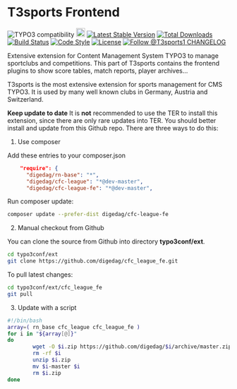 T3sports Frontend
=================

![TYPO3 compatibility](https://img.shields.io/badge/TYPO3-7.6%20%7C%208.7%20%7C%209.5%20%7C%2010.4-orange?maxAge=3600&style=flat-square&logo=typo3)
<a href="https://github.com/digedag/cfc_league_fe"><img src="ext_icon.svg" width="20"></a>
[![Latest Stable Version](https://img.shields.io/packagist/v/digedag/cfc-league-fe.svg?maxAge=3600)](https://packagist.org/packages/digedag/cfc-league-fe)
[![Total Downloads](https://img.shields.io/packagist/dt/digedag/cfc-league-fe.svg?maxAge=3600)](https://packagist.org/packages/digedag/cfc-league-fe)
[![Build Status](https://api.travis-ci.org/digedag/cfc_league_fe.png)](https://travis-ci.org/digedag/cfc_league_fe)
[![Code Style](https://github.com/digedag/cfc_league_fe/actions/workflows/php.yaml/badge.svg)](https://github.com/digedag/cfc_league_fe/actions/workflows/php.yaml)
[![License](https://img.shields.io/packagist/l/digedag/cfc-league-fe.svg?maxAge=3600)](https://packagist.org/packages/digedag/cfc-league-fe)
<a href="https://twitter.com/intent/follow?screen_name=T3sports1">
  <img src="https://img.shields.io/twitter/follow/T3sports1.svg?label=Follow%20@T3sports1" alt="Follow @T3sports1" />
</a>
[CHANGELOG](CHANGELOG.md)

Extensive extension for Content Management System TYPO3 to manage sportclubs and competitions. This part of T3sports 
contains the frontend plugins to show score tables, match reports, player archives...

T3sports is the most extensive extension for sports management for CMS TYPO3. It is used by many well known clubs in Germany, 
Austria and Switzerland.

**Keep update to date**
It is **not** recommended to use the TER to install this extension, since there are only rare updates into TER. You should better install and update from this Github repo. There are three ways to do this:

1. Use composer

Add these entries to your composer.json

```json
	"require": {
	  "digedag/rn-base": "*",
	  "digedag/cfc-league": "*@dev-master",
	  "digedag/cfc-league-fe": "*@dev-master",
```

Run composer update:
```bash
composer update --prefer-dist digedag/cfc-league-fe
```

2. Manual checkout from Github

You can clone the source from Github into directory **typo3conf/ext**.
```bash
cd typo3conf/ext
git clone https://github.com/digedag/cfc_league_fe.git
```
To pull latest changes:
```bash
cd typo3conf/ext/cfc_league_fe
git pull
```
3. Update with a script
```bash
#!/bin/bash
array=( rn_base cfc_league cfc_league_fe )
for i in "${array[@]}"
do
        wget -O $i.zip https://github.com/digedag/$i/archive/master.zip
        rm -rf $i
        unzip $i.zip
        mv $i-master $i
        rm $i.zip
done
```

